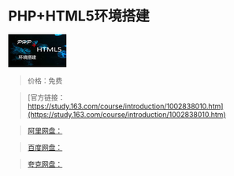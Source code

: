 # PHP+HTML5环境搭建

![img](../../../assets/study163/free/3757409464211056372.jpg)

> 价格：免费

> [官方链接：https://study.163.com/course/introduction/1002838010.htm](https://study.163.com/course/introduction/1002838010.htm)

> [阿里网盘：]()

> [百度网盘：]()

> [夸克网盘：]()
